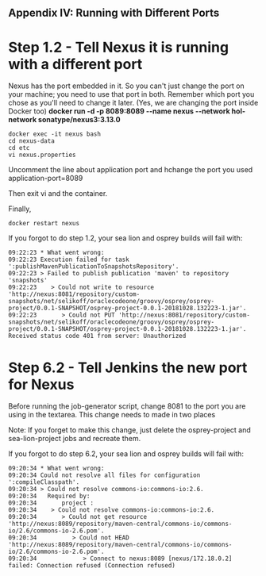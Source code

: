## Appendix IV: Running with Different Ports

# Step 1.2 - Tell Nexus it is running with a different port

Nexus has the port embedded in it. So you can't just change the port on your machine; you need to use that port in both.  Remember which port you chose as you'll need to change it later. (Yes, we are changing the port inside Docker too)
**docker run -d -p 8089:8089 --name nexus --network hol-network sonatype/nexus3:3.13.0**

````
docker exec -it nexus bash
cd nexus-data
cd etc
vi nexus.properties
````
Uncomment the line about application port and hchange the port you used
application-port=8089

Then exit vi and the container.

Finally,
````
docker restart nexus
````

If you forgot to do step 1.2, your sea lion and osprey builds will fail with:
````
09:22:23 * What went wrong:
09:22:23 Execution failed for task ':publishMavenPublicationToSnapshotsRepository'.
09:22:23 > Failed to publish publication 'maven' to repository 'snapshots'
09:22:23    > Could not write to resource 'http://nexus:8081/repository/custom-snapshots/net/selikoff/oraclecodeone/groovy/osprey/osprey-project/0.0.1-SNAPSHOT/osprey-project-0.0.1-20181028.132223-1.jar'.
09:22:23       > Could not PUT 'http://nexus:8081/repository/custom-snapshots/net/selikoff/oraclecodeone/groovy/osprey/osprey-project/0.0.1-SNAPSHOT/osprey-project-0.0.1-20181028.132223-1.jar'. Received status code 401 from server: Unauthorized
````

# Step 6.2 - Tell Jenkins the new port for Nexus

Before running the job-generator script, change 8081 to the port you are using in the textarea. This change needs to made in two places

Note: If you forget to make this change, just delete the osprey-project and sea-lion-project jobs and recreate them.

If you forgot to do step 6.2, your sea lion and osprey builds will fail with:
````
09:20:34 * What went wrong:
09:20:34 Could not resolve all files for configuration ':compileClasspath'.
09:20:34 > Could not resolve commons-io:commons-io:2.6.
09:20:34   Required by:
09:20:34       project :
09:20:34    > Could not resolve commons-io:commons-io:2.6.
09:20:34       > Could not get resource 'http://nexus:8089/repository/maven-central/commons-io/commons-io/2.6/commons-io-2.6.pom'.
09:20:34          > Could not HEAD 'http://nexus:8089/repository/maven-central/commons-io/commons-io/2.6/commons-io-2.6.pom'.
09:20:34             > Connect to nexus:8089 [nexus/172.18.0.2] failed: Connection refused (Connection refused)
````


